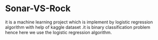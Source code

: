 # Sonar-VS-Rock
it is a machine learning project which is implement by logistic regression algorithm with help of kaggle dataset .it is binary classification problem hence here we use the logistic regression algorithm.
